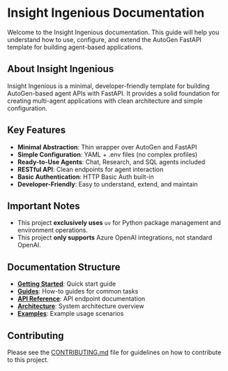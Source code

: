 # Insight Ingenious Documentation

Welcome to the Insight Ingenious documentation. This guide will help you understand how to use, configure, and extend the AutoGen FastAPI template for building agent-based applications.

## About Insight Ingenious

Insight Ingenious is a minimal, developer-friendly template for building AutoGen-based agent APIs with FastAPI. It provides a solid foundation for creating multi-agent applications with clean architecture and simple configuration.

## Key Features

- **Minimal Abstraction**: Thin wrapper over AutoGen and FastAPI
- **Simple Configuration**: YAML + .env files (no complex profiles)
- **Ready-to-Use Agents**: Chat, Research, and SQL agents included
- **RESTful API**: Clean endpoints for agent interaction
- **Basic Authentication**: HTTP Basic Auth built-in
- **Developer-Friendly**: Easy to understand, extend, and maintain

## Important Notes

- This project **exclusively uses** `uv` for Python package management and environment operations.
- This project **only supports** Azure OpenAI integrations, not standard OpenAI.

## Documentation Structure

- **[Getting Started](./getting_started.md)**: Quick start guide
- **[Guides](./guides/index.md)**: How-to guides for common tasks
- **[API Reference](./api/index.md)**: API endpoint documentation
- **[Architecture](./architecture/index.md)**: System architecture overview
- **[Examples](./examples/index.md)**: Example usage scenarios

## Contributing

Please see the [CONTRIBUTING.md](../CONTRIBUTING.md) file for guidelines on how to contribute to this project.
